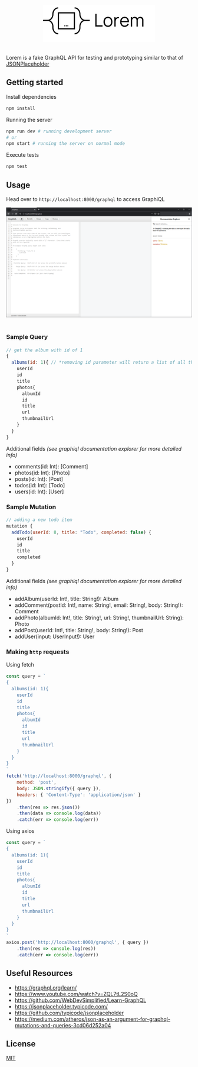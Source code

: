 <div align="center">
  <img src="images/banner.png" height="100px"/>
</div>
<br/>

Lorem is a fake GraphQL API for testing and prototyping similar to that of [JSONPlaceholder](https://jsonplaceholder.typicode.com/)

## Getting started
Install dependencies
```bash
npm install
```
Running the server
```bash
npm run dev # running development server
# or
npm start # running the server on normal mode
```
Execute tests
```bash
npm test
```

## Usage
Head over to ```http://localhost:8000/graphql``` to access GraphiQL
<div align="center">
  <img src="images/graphiql.png"/>
</div>
<br/>

### Sample Query
```javascript
// get the album with id of 1
{
  albums(id: 1){ // *removing id parameter will return a list of all the albums
    userId
    id
    title
    photos{
      albumId
      id
      title
      url
      thumbnailUrl
    }
  }
}
```
Additional fields *(see graphiql documentation explorer for more detailed info)*

- comments(id: Int): [Comment]
- photos(id: Int): [Photo]
- posts(id: Int): [Post]
- todos(id: Int): [Todo]
- users(id: Int): [User]


### Sample Mutation
```javascript
// adding a new todo item
mutation {
  addTodo(userId: 8, title: "Todo", completed: false) {
    userId
    id
    title
    completed
  }
}
```
Additional fields *(see graphiql documentation explorer for more detailed info)*

- addAlbum(userId: Int!, title: String!): Album
- addComment(postId: Int!, name: String!, email: String!, body: String!): Comment
- addPhoto(albumId: Int!, title: String!, url: String!, thumbnailUrl: String): Photo
- addPost(userId: Int!, title: String!, body: String!): Post
- addUser(input: UserInput!): User

### Making ```http``` requests
Using fetch
```javascript
const query = `
{
  albums(id: 1){
    userId
    id
    title
    photos{
      albumId
      id
      title
      url
      thumbnailUrl
    }
  }
}
`
fetch('http://localhost:8000/graphql', {
    method: 'post',
    body: JSON.stringify({ query }),
    headers: { 'Content-Type': 'application/json' }
})
    .then(res => res.json())
    .then(data => console.log(data))
    .catch(err => console.log(err))
```
Using axios
```javascript
const query = `
{
  albums(id: 1){
    userId
    id
    title
    photos{
      albumId
      id
      title
      url
      thumbnailUrl
    }
  }
}
`
axios.post('http://localhost:8000/graphql', { query })
    .then(res => console.log(res))
    .catch(err => console.log(err))
```

## Useful Resources
- https://graphql.org/learn/
- https://www.youtube.com/watch?v=ZQL7tL2S0oQ
- https://github.com/WebDevSimplified/Learn-GraphQL
- https://jsonplaceholder.typicode.com/
- https://github.com/typicode/jsonplaceholder
- https://medium.com/atheros/json-as-an-argument-for-graphql-mutations-and-queries-3cd06d252a04

## License
[MIT](./LICENSE)